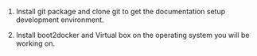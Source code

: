 
1. Install git package and clone git to get the documentation setup development environment.

2. Install boot2docker and Virtual box on the operating system you will be working on.
